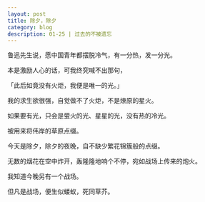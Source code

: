 ```yaml
---
layout: post
title: 除夕，除夕   
category: blog
description: 01-25 | 过去的不被遗忘
---
```


鲁迅先生说，愿中国青年都摆脱冷气，有一分热，发一分光。

本是激励人心的话，可我终究喊不出那句，

「此后如竟没有火炬，我便是唯一的光。」

我的求生欲很强，自觉做不了火炬，不是燎原的星火。

如果要有光，只会是萤火的光、星星的光，没有热的冷光。

被用来将伟岸的草原点缀。

今天是除夕，除夕的夜晚，自不缺少繁花锦簇般的点缀。

无数的烟花在空中炸开，轰隆隆地响个不停，宛如战场上传来的炮火。

我知道今晚另有一个战场。

但凡是战场，便生似蝼蚁，死同草芥。
